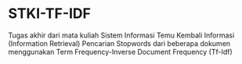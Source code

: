 # STKI-TF-IDF
Tugas akhir dari mata kuliah Sistem Informasi Temu Kembali Informasi (Information Retrieval)
Pencarian Stopwords dari beberapa dokumen menggunakan Term Frequency-Inverse Document Frequency (Tf-Idf)
